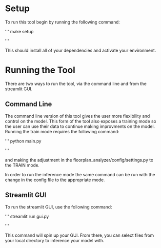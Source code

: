 

# Setup

To run this tool begin by running the following command:

''' 
make setup

'''

This should install all of your dependencies and activate your environment.


# Running the Tool

There are two ways to run the tool, via the command line and from the streamlit GUI.


## Command Line
The command line version of this tool gives the user more flexibility and control on the model. This form of the tool also exposes a training mode so the user can use their data to continue making improvments on the model. Running the train mode requires the following command:


'''
python main.py 

'''

and making the adjustment in the floorplan_analyzer/config/settings.py to the TRAIN mode.


In order to run the inference mode the same command can be run with the change in the config file to the appropriate mode. 



## Streamlit GUI

To run the streamlit GUI, use the following command:

'''
streamlit run gui.py 

'''

This command will spin up your GUI. From there, you can select files from your local directory to inference your model with. 
